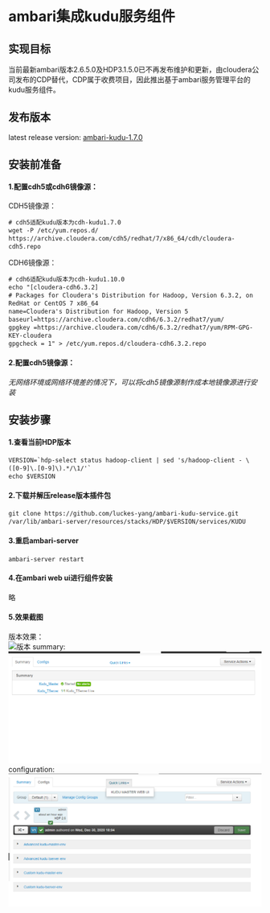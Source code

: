 ambari集成kudu服务组件
====
## 实现目标
当前最新ambari版本2.6.5.0及HDP3.1.5.0已不再发布维护和更新，由cloudera公司发布的CDP替代，CDP属于收费项目，因此推出基于ambari服务管理平台的kudu服务组件。
## 发布版本
latest release version: [ambari-kudu-1.7.0](https://github.com/luckes-yang/ambari-kudu-service/releases/latest) <br>
## 安装前准备
#### 1.配置cdh5或cdh6镜像源：
CDH5镜像源：
```shell
# cdh5适配kudu版本为cdh-kudu1.7.0
wget -P /etc/yum.repos.d/ https://archive.cloudera.com/cdh5/redhat/7/x86_64/cdh/cloudera-cdh5.repo
```
CDH6镜像源：
```shell
# cdh6适配kudu版本为cdh-kudu1.10.0
echo "[cloudera-cdh6.3.2]
# Packages for Cloudera's Distribution for Hadoop, Version 6.3.2, on RedHat or CentOS 7 x86_64
name=Cloudera's Distribution for Hadoop, Version 5
baseurl=https://archive.cloudera.com/cdh6/6.3.2/redhat7/yum/
gpgkey =https://archive.cloudera.com/cdh6/6.3.2/redhat7/yum/RPM-GPG-KEY-cloudera    
gpgcheck = 1" > /etc/yum.repos.d/cloudera-cdh6.3.2.repo
```
#### 2.配置cdh5镜像源：

*无网络环境或网络环境差的情况下，可以将cdh5镜像源制作成本地镜像源进行安装*
## 安装步骤
#### 1.查看当前HDP版本
```shell
VERSION=`hdp-select status hadoop-client | sed 's/hadoop-client - \([0-9]\.[0-9]\).*/\1/'`
echo $VERSION
```
#### 2.下载并解压release版本插件包
```shell
git clone https://github.com/luckes-yang/ambari-kudu-service.git /var/lib/ambari-server/resources/stacks/HDP/$VERSION/services/KUDU
```
#### 3.重启ambari-server
```shell
ambari-server restart
```
#### 4.在ambari web ui进行组件安装
略
#### 5.效果截图
版本效果：<br>
![版本](https://github.com/luckes-yang/ambari-kudu-service/blob/master/images/version.png)
summary:
![summary](images/总览.png)
configuration:
![configuration](images/配置及快速链接.png)
